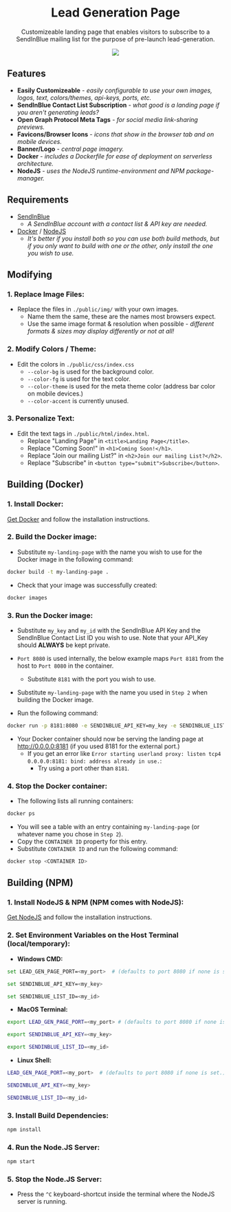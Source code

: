 <h1 align="center">Lead Generation Page</h1>
<p align="center">
Customizeable landing page that enables visitors to subscribe to a SendInBlue mailing list for the purpose of pre-launch lead-generation.
</p>

<div align="center"><img src="https://github.com/CollinMcKinney/lead-generation-page/raw/gh-pages/demo.png"></div>

## Features
- **Easily Customizeable** - *easily configurable to use your own images, logos, text, colors/themes, api-keys, ports, etc.*
- **SendInBlue Contact List Subscription** - *what good is a landing page if you aren't generating leads?*
- **Open Graph Protocol Meta Tags** - *for social media link-sharing previews.*
- **Favicons/Browser Icons** - *icons that show in the browser tab and on mobile devices.*
- **Banner/Logo** - *central page imagery.*
- **Docker** - *includes a Dockerfile for ease of deployment on serverless architecture.*
- **NodeJS** - *uses the NodeJS runtime-environment and NPM package-manager.*



## Requirements
- [SendInBlue](https://www.sendinblue.com/)
  - *A SendInBlue account with a contact list & API key are needed.*
- [Docker](https://docs.docker.com/get-docker) / [NodeJS](https://nodejs.org/en/)
  - *It's better if you install both so you can use both build methods, but if you only want to build with one or the other, only install the one you wish to use.*
  
## Modifying

### 1. Replace Image Files:
- Replace the files in  `./public/img/` with your own images.
  - Name them the same, these are the names most browsers expect.
  - Use the same image format & resolution when possible - *different formats & sizes may display differently or not at all!*

### 2. Modify Colors / Theme:
- Edit the colors in `./public/css/index.css`
  - `--color-bg` is used for the background color.
  - `--color-fg` is used for the text color.
  - `--color-theme` is used for the meta theme color (address bar color on mobile devices.)
  - `--color-accent` is currently unused.

### 3. Personalize Text:
- Edit the text tags in `./public/html/index.html`.
  - Replace "Landing Page" in `<title>Landing Page</title>`.
  - Replace "Coming Soon!" in `<h1>Coming Soon!</h1>`.
  - Replace "Join our mailing List?" in `<h2>Join our mailing List?</h2>`.
  - Replace "Subscribe" in `<button type="submit">Subscribe</button>`.

## Building (Docker)

### 1. Install Docker:

[Get Docker](https://docs.docker.com/get-docker) and follow the installation instructions.

### 2. Build the Docker image:
- Substitute `my-landing-page` with the name you wish to use for the Docker image in the following command:
```bash
docker build -t my-landing-page .
```

- Check that your image was successfully created:
```bash
docker images
```

### 3. Run the Docker image:
- Substitute `my_key` and `my_id` with the SendInBlue API Key and the SendInBlue Contact List ID you wish to use.
Note that your API_Key should **ALWAYS** be kept private.

- `Port 8080` is used internally, the below example maps `Port 8181` from the host to `Port 8080` in the container.
  - Substitute `8181` with the port you wish to use.

- Substitute `my-landing-page` with the name you used in `Step 2` when building the Docker image.
- Run the following command:
```bash
docker run -p 8181:8080 -e SENDINBLUE_API_KEY=my_key -e SENDINBLUE_LIST_ID=my_id my-landing-page
```

- Your Docker container should now be serving the landing page at http://0.0.0.0:8181 (if you used 8181 for the external port.)
  - If you get an error like `Error starting userland proxy: listen tcp4 0.0.0.0:8181: bind: address already in use.`:
    - Try using a port other than `8181`.

### 4. Stop the Docker container:
- The following lists all running containers:
```bash
docker ps
```

- You will see a table with an entry containing `my-landing-page` (or whatever name you chose in `Step 2`).
- Copy the `CONTAINER ID` property for this entry.
- Substitute `CONTAINER ID` and run the following command:
```bash
docker stop <CONTAINER ID>
```


## Building (NPM)

### 1. Install NodeJS & NPM (NPM comes with NodeJS):
[Get NodeJS](https://nodejs.org/en/) and follow the installation instructions.

### 2. Set Environment Variables on the Host Terminal (local/temporary):
- **Windows CMD:**
```bash
set LEAD_GEN_PAGE_PORT=<my_port>  # (defaults to port 8080 if none is set.)
```
```bash
set SENDINBLUE_API_KEY=<my_key>
```
```bash
set SENDINBLUE_LIST_ID=<my_id>
```
- **MacOS Terminal:**
```bash
export LEAD_GEN_PAGE_PORT=<my_port> # (defaults to port 8080 if none is set.)
```
```bash
export SENDINBLUE_API_KEY=<my_key>
```
```bash
export SENDINBLUE_LIST_ID=<my_id>
```
- **Linux Shell:**
```bash
LEAD_GEN_PAGE_PORT=<my_port>  # (defaults to port 8080 if none is set.)
```
```bash
SENDINBLUE_API_KEY=<my_key>
```
```bash
SENDINBLUE_LIST_ID=<my_id>
```

### 3. Install Build Dependencies:
```bash
npm install
```

### 4. Run the Node.JS Server:
```bash
npm start
```

### 5. Stop the Node.JS Server:
- Press the `^C` keyboard-shortcut inside the terminal where the NodeJS server is running.
